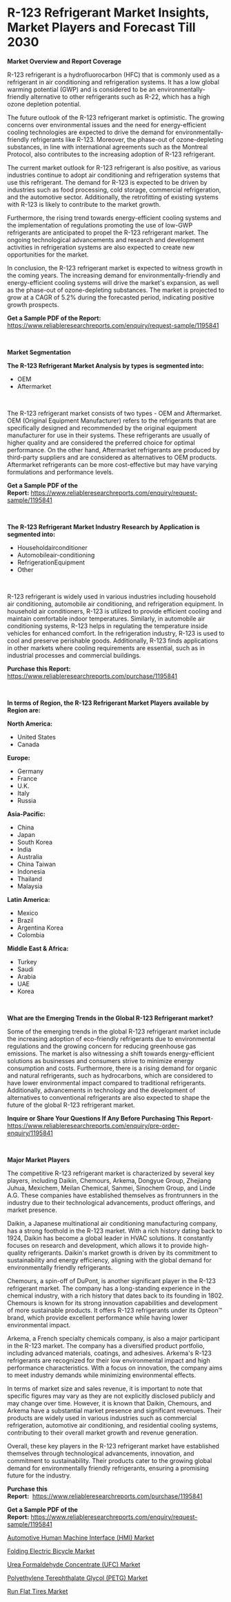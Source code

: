 <p><h1>R-123 Refrigerant Market Insights, Market Players and Forecast Till 2030</h1></p><p><strong>Market Overview and Report Coverage</strong></p>
<p><p>R-123 refrigerant is a hydrofluorocarbon (HFC) that is commonly used as a refrigerant in air conditioning and refrigeration systems. It has a low global warming potential (GWP) and is considered to be an environmentally-friendly alternative to other refrigerants such as R-22, which has a high ozone depletion potential.</p><p>The future outlook of the R-123 refrigerant market is optimistic. The growing concerns over environmental issues and the need for energy-efficient cooling technologies are expected to drive the demand for environmentally-friendly refrigerants like R-123. Moreover, the phase-out of ozone-depleting substances, in line with international agreements such as the Montreal Protocol, also contributes to the increasing adoption of R-123 refrigerant.</p><p>The current market outlook for R-123 refrigerant is also positive, as various industries continue to adopt air conditioning and refrigeration systems that use this refrigerant. The demand for R-123 is expected to be driven by industries such as food processing, cold storage, commercial refrigeration, and the automotive sector. Additionally, the retrofitting of existing systems with R-123 is likely to contribute to the market growth.</p><p>Furthermore, the rising trend towards energy-efficient cooling systems and the implementation of regulations promoting the use of low-GWP refrigerants are anticipated to propel the R-123 refrigerant market. The ongoing technological advancements and research and development activities in refrigeration systems are also expected to create new opportunities for the market.</p><p>In conclusion, the R-123 refrigerant market is expected to witness growth in the coming years. The increasing demand for environmentally-friendly and energy-efficient cooling systems will drive the market's expansion, as well as the phase-out of ozone-depleting substances. The market is projected to grow at a CAGR of 5.2% during the forecasted period, indicating positive growth prospects.</p></p>
<p><strong>Get a Sample PDF of the Report:</strong> <a href="https://www.reliableresearchreports.com/enquiry/request-sample/1195841">https://www.reliableresearchreports.com/enquiry/request-sample/1195841</a></p>
<p>&nbsp;</p>
<p><strong>Market Segmentation</strong></p>
<p><strong>The R-123 Refrigerant Market Analysis by types is segmented into:</strong></p>
<p><ul><li>OEM</li><li>Aftermarket</li></ul></p>
<p>&nbsp;</p>
<p><p>The R-123 refrigerant market consists of two types - OEM and Aftermarket. OEM (Original Equipment Manufacturer) refers to the refrigerants that are specifically designed and recommended by the original equipment manufacturer for use in their systems. These refrigerants are usually of higher quality and are considered the preferred choice for optimal performance. On the other hand, Aftermarket refrigerants are produced by third-party suppliers and are considered as alternatives to OEM products. Aftermarket refrigerants can be more cost-effective but may have varying formulations and performance levels.</p></p>
<p><strong>Get a Sample PDF of the Report:</strong>&nbsp;<a href="https://www.reliableresearchreports.com/enquiry/request-sample/1195841">https://www.reliableresearchreports.com/enquiry/request-sample/1195841</a></p>
<p>&nbsp;</p>
<p><strong>The R-123 Refrigerant Market Industry Research by Application is segmented into:</strong></p>
<p><ul><li>Householdairconditioner</li><li>Automobileair-conditioning</li><li>RefrigerationEquipment</li><li>Other</li></ul></p>
<p>&nbsp;</p>
<p><p>R-123 refrigerant is widely used in various industries including household air conditioning, automobile air conditioning, and refrigeration equipment. In household air conditioners, R-123 is utilized to provide efficient cooling and maintain comfortable indoor temperatures. Similarly, in automobile air conditioning systems, R-123 helps in regulating the temperature inside vehicles for enhanced comfort. In the refrigeration industry, R-123 is used to cool and preserve perishable goods. Additionally, R-123 finds applications in other markets where cooling requirements are essential, such as in industrial processes and commercial buildings.</p></p>
<p><strong>Purchase this Report:</strong>&nbsp; <a href="https://www.reliableresearchreports.com/purchase/1195841">https://www.reliableresearchreports.com/purchase/1195841</a></p>
<p>&nbsp;</p>
<p><strong>In terms of Region, the R-123 Refrigerant Market Players available by Region are:</strong></p>
<p>
    <p> <strong> North America: </strong>
        <ul>
            <li>United States</li>
            <li>Canada</li>
        </ul>
        </p> 
    <p> <strong> Europe: </strong>
        <ul>
            <li>Germany</li>
            <li>France</li>
            <li>U.K.</li>
            <li>Italy</li>
            <li>Russia</li>
        </ul>
        </p> 
    <p> <strong> Asia-Pacific: </strong>
        <ul>
            <li>China</li>
            <li>Japan</li>
            <li>South Korea</li>
            <li>India</li>
            <li>Australia</li>
            <li>China Taiwan</li>
            <li>Indonesia</li>
            <li>Thailand</li>
            <li>Malaysia</li>
        </ul>
        </p> 
    <p> <strong> Latin America: </strong>
        <ul>
            <li>Mexico</li>
            <li>Brazil</li>
            <li>Argentina Korea</li>
            <li>Colombia</li>
        </ul>
        </p> 
    <p> <strong> Middle East & Africa: </strong>
        <ul>
            <li>Turkey</li>
            <li>Saudi</li>
            <li>Arabia</li>
            <li>UAE</li>
            <li>Korea</li>
        </ul>
    </p>
    </p>
<p>&nbsp;</p>
<p><strong>What are the Emerging Trends in the Global R-123 Refrigerant market?</strong></p>
<p><p>Some of the emerging trends in the global R-123 refrigerant market include the increasing adoption of eco-friendly refrigerants due to environmental regulations and the growing concern for reducing greenhouse gas emissions. The market is also witnessing a shift towards energy-efficient solutions as businesses and consumers strive to minimize energy consumption and costs. Furthermore, there is a rising demand for organic and natural refrigerants, such as hydrocarbons, which are considered to have lower environmental impact compared to traditional refrigerants. Additionally, advancements in technology and the development of alternatives to conventional refrigerants are also expected to shape the future of the global R-123 refrigerant market.</p></p>
<p><strong>Inquire or Share Your Questions If Any Before Purchasing This Report</strong>- <a href="https://www.reliableresearchreports.com/enquiry/pre-order-enquiry/1195841">https://www.reliableresearchreports.com/enquiry/pre-order-enquiry/1195841</a></p>
<p>&nbsp;</p>
<p><strong>Major Market Players</strong></p>
<p><p>The competitive R-123 refrigerant market is characterized by several key players, including Daikin, Chemours, Arkema, Dongyue Group, Zhejiang Juhua, Mexichem, Meilan Chemical, Sanmei, Sinochem Group, and Linde A.G. These companies have established themselves as frontrunners in the industry due to their technological advancements, product offerings, and market presence.</p><p>Daikin, a Japanese multinational air conditioning manufacturing company, has a strong foothold in the R-123 market. With a rich history dating back to 1924, Daikin has become a global leader in HVAC solutions. It constantly focuses on research and development, which allows it to provide high-quality refrigerants. Daikin's market growth is driven by its commitment to sustainability and energy efficiency, aligning with the global demand for environmentally friendly refrigerants.</p><p>Chemours, a spin-off of DuPont, is another significant player in the R-123 refrigerant market. The company has a long-standing experience in the chemical industry, with a rich history that dates back to its founding in 1802. Chemours is known for its strong innovation capabilities and development of more sustainable products. It offers R-123 refrigerants under its Opteon™ brand, which provide excellent performance while having lower environmental impact.</p><p>Arkema, a French specialty chemicals company, is also a major participant in the R-123 market. The company has a diversified product portfolio, including advanced materials, coatings, and adhesives. Arkema's R-123 refrigerants are recognized for their low environmental impact and high performance characteristics. With a focus on innovation, the company aims to meet industry demands while minimizing environmental effects.</p><p>In terms of market size and sales revenue, it is important to note that specific figures may vary as they are not explicitly disclosed publicly and may change over time. However, it is known that Daikin, Chemours, and Arkema have a substantial market presence and significant revenues. Their products are widely used in various industries such as commercial refrigeration, automotive air conditioning, and residential cooling systems, contributing to their overall market growth and revenue generation.</p><p>Overall, these key players in the R-123 refrigerant market have established themselves through technological advancements, innovation, and commitment to sustainability. Their products cater to the growing global demand for environmentally friendly refrigerants, ensuring a promising future for the industry.</p></p>
<p><strong>Purchase this Report:</strong>&nbsp;&nbsp;<a href="https://www.reliableresearchreports.com/purchase/1195841">https://www.reliableresearchreports.com/purchase/1195841</a></p>
<p></p>
<p><strong>Get a Sample PDF of the Report:</strong>&nbsp;<a href="https://www.reliableresearchreports.com/enquiry/request-sample/1195841">https://www.reliableresearchreports.com/enquiry/request-sample/1195841</a></p>
<p><p><a href="https://www.linkedin.com/pulse/decoding-automotive-human-machine-interface-hmi-market-r1bqe/">Automotive Human Machine Interface (HMI) Market</a></p><p><a href="https://medium.com/@loyceharber/folding-electric-bicycle-market-size-cagr-trends-2024-2030-ca3f06ccca12">Folding Electric Bicycle Market</a></p><p><a href="https://www.linkedin.com/pulse/urea-formaldehyde-concentrate-ufc-market-research-report-gayfc/">Urea Formaldehyde Concentrate (UFC) Market</a></p><p><a href="https://www.linkedin.com/pulse/decoding-polyethylene-terephthalate-glycol-petg-market-oucjc/">Polyethylene Terephthalate Glycol (PETG) Market</a></p><p><a href="https://medium.com/@royalmiller09/run-flat-tires-market-size-cagr-trends-2024-2030-6312cc498c56">Run Flat Tires Market</a></p></p>